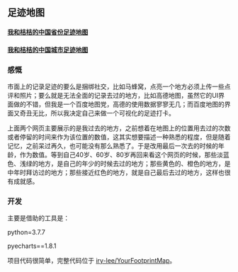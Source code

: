 ## 足迹地图

#### [我和桔桔的中国省份足迹地图](足迹地图/map_china.html)

#### [我和桔桔的中国城市足迹地图 ](足迹地图/map_china_cities.html)

### 感慨

市面上的记录足迹的要么是捆绑社交，比如马蜂窝，点亮一个地方必须上传一些点评和照片；要么就是无法全面的记录去过的地方，比如高德地图，虽然它的UI界面做的不错，但我是一个百度地图党，高德的使用数据寥寥无几；而百度地图的界面又奇丑无比，所以我决定自己来做一个可视化的足迹打卡。

上面两个网页主要展示的是我过去的地方，之前想着在地图上的位置用去过的次数或者停留的时间来作为该位置的数值，这其实想要描述一种熟悉的程度，但是随着记忆，之前呆过再久，也可能没有那么熟悉了。于是改用最后一次去的时候的年龄，作为数值。等到自己40岁、60岁、80岁再回来看这个网页的时候，那些淡蓝色、浅绿的地方，是自己的年少的时候去过的地方；那些黄色的、橙色的地方，是中年时拜访过的地方；那些接近红色的地方，就是自己最后去过的地方，这样也很有成就感。

### 开发

主要是借助的工具是：

python=3.7.7

pyecharts==1.8.1

项目代码很简单，完整代码位于 [iry-lee/YourFootprintMap](https://github.com/iry-lee/YourFootprintMap)。
